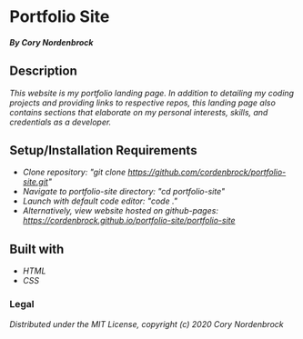 # Portfolio Site

##### By Cory Nordenbrock


## Description

_This website is my portfolio landing page. In addition to detailing my coding projects and providing links to respective repos, this landing page also contains sections that elaborate on my personal interests, skills, and credentials as a developer._

## Setup/Installation Requirements

* _Clone repository: "git clone https://github.com/cordenbrock/portfolio-site.git"_
* _Navigate to portfolio-site directory: "cd portfolio-site"_
* _Launch with default code editor: "code ."_
* _Alternatively, view website hosted on github-pages: https://cordenbrock.github.io/portfolio-site/portfolio-site_

## Built with

* _HTML_
* _CSS_

### Legal

_Distributed under the MIT License, copyright (c) 2020 Cory Nordenbrock_

